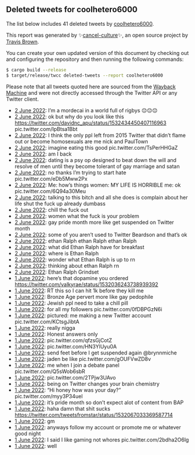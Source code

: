 ## Deleted tweets for coolhetero6000

The list below includes 41 deleted tweets by
[coolhetero6000](https://twitter.com/coolhetero6000).



This report was generated by ✨[cancel-culture](https://github.com/travisbrown/cancel-culture)✨,
an open source project by [Travis Brown](https://twitter.com/travisbrown).

You can create your own updated version of this document by checking out and configuring the
repository and then running the following commands:

```bash
$ cargo build --release
$ target/release/twcc deleted-tweets --report coolhetero6000
```

Please note that all tweets quoted here are sourced from the
[Wayback Machine](https://web.archive.org) and were not directly accessed through the Twitter API or
any Twitter client.

* [ 2 June 2022](https://web.archive.org/web/20220602210556/https://twitter.com/coolhetero6000/status/1532467896911380480): I’m a mordecai in a world full of rigbys 😔😔😔 <!--1532467896911380480-->
* [ 2 June 2022](https://web.archive.org/web/20220602204458/https://twitter.com/coolhetero6000/status/1532461140596383750): ok but why do you look like this  https://twitter.com/davidnc_apu/status/1532434450407116963  pic.twitter.com/IpBtsa1Bbt <!--1532461140596383750-->
* [ 2 June 2022](https://web.archive.org/web/20220602203040/https://twitter.com/coolhetero6000/status/1532459320893489186): I think the only ppl left from 2015 Twitter that didn’t flame out or become homosexuals are me nick and PaulTown <!--1532459320893489186-->
* [ 2 June 2022](https://web.archive.org/web/20220602210127/https://twitter.com/coolhetero6000/status/1532458940277178374): imagine eating this good pic.twitter.com/TsPerHHGaZ <!--1532458940277178374-->
* [ 2 June 2022](https://web.archive.org/web/20220602202818/https://twitter.com/coolhetero6000/status/1532458619832352798): am I back <!--1532458619832352798-->
* [ 2 June 2022](https://web.archive.org/web/20220602004514/https://twitter.com/coolhetero6000/status/1532160829218607107): dating is a psy op designed to beat down the will and resolve of men until they become tolerant of gay marriage and satan <!--1532160829218607107-->
* [ 2 June 2022](https://web.archive.org/web/20220602005017/https://twitter.com/coolhetero6000/status/1532158529364234247): no thanks I’m trying to start hate pic.twitter.com/eDb5Mww2Px <!--1532158529364234247-->
* [ 2 June 2022](https://web.archive.org/web/20220602002108/https://twitter.com/coolhetero6000/status/1532154849978159105): Me: how’s things women: MY LIFE IS HORRIBLE  me: ok pic.twitter.com/6Q94a30Meu <!--1532155089984552962-->
* [ 2 June 2022](https://web.archive.org/web/20220602002108/https://twitter.com/coolhetero6000/status/1532154849978159105): talking to this bitch and all she does is complain about her life shut the fuck up already dumbass <!--1532154849978159105-->
* [ 2 June 2022](https://web.archive.org/web/20220602191336/https://twitter.com/coolhetero6000/status/1532154592846303232): chill the fuck out <!--1532154708269350912-->
* [ 2 June 2022](https://web.archive.org/web/20220602191336/https://twitter.com/coolhetero6000/status/1532154592846303232): women what the fuck is your problem <!--1532154592846303232-->
* [ 2 June 2022](https://web.archive.org/web/20220602033345/https://twitter.com/coolhetero6000/status/1532152598006059011): gay pride month more like get suspended on Twitter month <!--1532152598006059011-->
* [ 2 June 2022](https://web.archive.org/web/20220602002333/https://twitter.com/coolhetero6000/status/1532152171088650240): some of you aren’t used to Twitter Beardson and that’s ok <!--1532152171088650240-->
* [ 2 June 2022](https://web.archive.org/web/20220602002752/https://twitter.com/coolhetero6000/status/1532151667726098434): ethan Ralph ethan Ralph ethan Ralph <!--1532151667726098434-->
* [ 2 June 2022](https://web.archive.org/web/20220602002414/https://twitter.com/coolhetero6000/status/1532151513811927040): what did Ethan Ralph have for breakfast <!--1532151513811927040-->
* [ 2 June 2022](https://web.archive.org/web/20220602002356/https://twitter.com/coolhetero6000/status/1532151453103570946): where is Ethan Ralph <!--1532151453103570946-->
* [ 2 June 2022](https://web.archive.org/web/20220602000900/https://twitter.com/coolhetero6000/status/1532151389538897920): wonder what Ethan Ralph is up to rn <!--1532151389538897920-->
* [ 2 June 2022](https://web.archive.org/web/20220602003145/https://twitter.com/coolhetero6000/status/1532151325760405507): thinking about ethan Ralph rn <!--1532151325760405507-->
* [ 2 June 2022](https://web.archive.org/web/20220602002403/https://twitter.com/coolhetero6000/status/1532151265232306176): Ethan Ralph Grindset <!--1532151265232306176-->
* [ 1 June 2022](https://web.archive.org/web/20220601235254/https://twitter.com/coolhetero6000/status/1532147945876897792): here’s that dopamine you ordered https://twitter.com/valkyrae/status/1532036243738939392 <!--1532147945876897792-->
* [ 1 June 2022](https://web.archive.org/web/20220601235445/https://twitter.com/coolhetero6000/status/1532147093053313024): RT this so I can hit 1k before they kill me <!--1532147093053313024-->
* [ 1 June 2022](https://web.archive.org/web/20220601233551/https://twitter.com/coolhetero6000/status/1532142971952447491): Bronze Age pervert more like gay pedophile <!--1532142971952447491-->
* [ 1 June 2022](https://web.archive.org/web/20220601220027/https://twitter.com/coolhetero6000/status/1532118808101527556): Jewish ppl need to take a chill pill <!--1532118808101527556-->
* [ 1 June 2022](https://web.archive.org/web/20220601215433/https://twitter.com/coolhetero6000/status/1532117070355341312): for all my followers pic.twitter.com/0fDBPGzN6i <!--1532117070355341312-->
* [ 1 June 2022](https://web.archive.org/web/20220601215117/https://twitter.com/coolhetero6000/status/1532116406589870080): pictured: me making a new Twitter account pic.twitter.com/KCtsgJibtA <!--1532116406589870080-->
* [ 1 June 2022](https://web.archive.org/web/20220601213605/https://twitter.com/coolhetero6000/status/1532112695595515904): really nigga <!--1532113763385724928-->
* [ 1 June 2022](https://web.archive.org/web/20220601213521/https://twitter.com/coolhetero6000/status/1532113104242343944): Honest answers only <!--1532113248283242502-->
* [ 1 June 2022](https://web.archive.org/web/20220601213521/https://twitter.com/coolhetero6000/status/1532113104242343944): pic.twitter.com/qfzsGjCotZ <!--1532113104242343944-->
* [ 1 June 2022](https://web.archive.org/web/20220601213834/https://twitter.com/coolhetero6000/status/1532112894791491585): pic.twitter.com/HN3YlUyu0A <!--1532112894791491585-->
* [ 1 June 2022](https://web.archive.org/web/20220601213605/https://twitter.com/coolhetero6000/status/1532112695595515904): send feet before I get suspended again  @brynnmiche <!--1532112695595515904-->
* [ 1 June 2022](https://web.archive.org/web/20220601212019/https://twitter.com/coolhetero6000/status/1532109576639758337): jaden be like pic.twitter.com/gOUFVwZD8v <!--1532109576639758337-->
* [ 1 June 2022](https://web.archive.org/web/20220601211359/https://twitter.com/coolhetero6000/status/1532107791992766469): me when I join a debate panel pic.twitter.com/Q5sWob6sbR <!--1532107791992766469-->
* [ 1 June 2022](https://web.archive.org/web/20220602034816/https://twitter.com/coolhetero6000/status/1532107541034975234): pic.twitter.com/2TPjw3UAvo <!--1532107541034975234-->
* [ 1 June 2022](https://web.archive.org/web/20220601195958/https://twitter.com/coolhetero6000/status/1532087648088739840): being on Twitter changes your brain chemistry <!--1532087648088739840-->
* [ 1 June 2022](https://web.archive.org/web/20220601195322/https://twitter.com/coolhetero6000/status/1532086919953268740): “Hi honey how was your day?” pic.twitter.com/myy3P34uel <!--1532086919953268740-->
* [ 1 June 2022](https://web.archive.org/web/20220601194944/https://twitter.com/coolhetero6000/status/1532086434282319874): it’s pride month so don’t expect alot of content from BAP <!--1532086434282319874-->
* [ 1 June 2022](https://web.archive.org/web/20220601201823/https://twitter.com/coolhetero6000/status/1532085100036366336): haha damn that shit sucks https://twitter.com/tweetsfromstar/status/1532067033369587714 <!--1532085100036366336-->
* [ 1 June 2022](https://web.archive.org/web/20220601191516/https://twitter.com/coolhetero6000/status/1532077350073925633): gm <!--1532077350073925633-->
* [ 1 June 2022](https://web.archive.org/web/20220601103712/https://twitter.com/coolhetero6000/status/1531947672348807170): anyways follow my account or  promote me or whatever good night <!--1531947672348807170-->
* [ 1 June 2022](https://web.archive.org/web/20220601102415/https://twitter.com/coolhetero6000/status/1531944058284912642): I said I like gaming not whores pic.twitter.com/2bdha2O6lg <!--1531944058284912642-->
* [ 1 June 2022](https://web.archive.org/web/20220601101720/https://twitter.com/coolhetero6000/status/1531942922018594817): well <!--1531942922018594817-->
